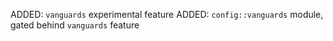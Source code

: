 ADDED: `vanguards` experimental feature
ADDED: `config::vanguards` module, gated behind `vanguards` feature
